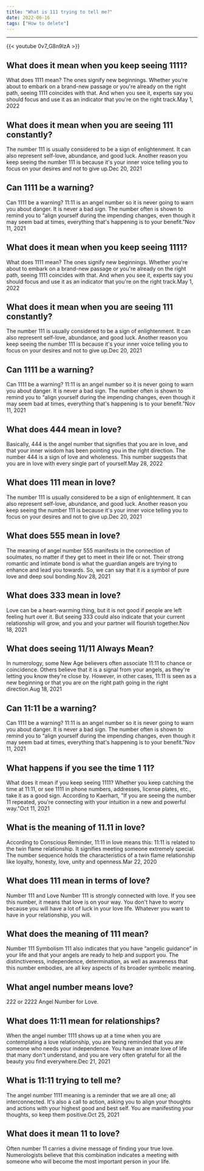 ```yaml
---
title: "What is 111 trying to tell me?"
date: 2022-06-16
tags: ["How to delete"]
---
```


---
{{< youtube 0v7_G8n9lzA >}}
## What does it mean when you keep seeing 1111?
What does 1111 mean? The ones signify new beginnings. Whether you're about to embark on a brand-new passage or you're already on the right path, seeing 1111 coincides with that. And when you see it, experts say you should focus and use it as an indicator that you're on the right track.May 1, 2022

## What does it mean when you are seeing 111 constantly?
The number 111 is usually considered to be a sign of enlightenment. It can also represent self-love, abundance, and good luck. Another reason you keep seeing the number 111 is because it's your inner voice telling you to focus on your desires and not to give up.Dec 20, 2021

## Can 1111 be a warning?
Can 1111 be a warning? 11:11 is an angel number so it is never going to warn you about danger. It is never a bad sign. The number often is shown to remind you to “align yourself during the impending changes, even though it may seem bad at times, everything that's happening is to your benefit.”Nov 11, 2021

## What does it mean when you keep seeing 1111?
What does 1111 mean? The ones signify new beginnings. Whether you're about to embark on a brand-new passage or you're already on the right path, seeing 1111 coincides with that. And when you see it, experts say you should focus and use it as an indicator that you're on the right track.May 1, 2022

## What does it mean when you are seeing 111 constantly?
The number 111 is usually considered to be a sign of enlightenment. It can also represent self-love, abundance, and good luck. Another reason you keep seeing the number 111 is because it's your inner voice telling you to focus on your desires and not to give up.Dec 20, 2021

## Can 1111 be a warning?
Can 1111 be a warning? 11:11 is an angel number so it is never going to warn you about danger. It is never a bad sign. The number often is shown to remind you to “align yourself during the impending changes, even though it may seem bad at times, everything that's happening is to your benefit.”Nov 11, 2021

## What does 444 mean in love?
Basically, 444 is the angel number that signifies that you are in love, and that your inner wisdom has been pointing you in the right direction. The number 444 is a sign of love and wholeness. This number suggests that you are in love with every single part of yourself.May 28, 2022

## What does 111 mean in love?
The number 111 is usually considered to be a sign of enlightenment. It can also represent self-love, abundance, and good luck. Another reason you keep seeing the number 111 is because it's your inner voice telling you to focus on your desires and not to give up.Dec 20, 2021

## What does 555 mean in love?
The meaning of angel number 555 manifests in the connection of soulmates, no matter if they get to meet in their life or not. Their strong romantic and intimate bond is what the guardian angels are trying to enhance and lead you towards. So, we can say that it is a symbol of pure love and deep soul bonding.Nov 28, 2021

## What does 333 mean in love?
Love can be a heart-warming thing, but it is not good if people are left feeling hurt over it. But seeing 333 could also indicate that your current relationship will grow, and you and your partner will flourish together.Nov 18, 2021

## What does seeing 11/11 Always Mean?
In numerology, some New Age believers often associate 11:11 to chance or coincidence. Others believe that it is a signal from your angels, as they're letting you know they're close by. However, in other cases, 11:11 is seen as a new beginning or that you are on the right path going in the right direction.Aug 18, 2021

## Can 11:11 be a warning?
Can 1111 be a warning? 11:11 is an angel number so it is never going to warn you about danger. It is never a bad sign. The number often is shown to remind you to “align yourself during the impending changes, even though it may seem bad at times, everything that's happening is to your benefit.”Nov 11, 2021

## What happens if you see the time 1 11?
What does it mean if you keep seeing 1111? Whether you keep catching the time at 11:11, or see 1111 in phone numbers, addresses, license plates, etc., take it as a good sign. According to Kaerhart, "If you are seeing the number 11 repeated, you're connecting with your intuition in a new and powerful way."Oct 11, 2021

## What is the meaning of 11.11 in love?
According to Conscious Reminder, 11:11 in love means this: 11:11 is related to the twin flame relationship. It signifies meeting someone extremely special. The number sequence holds the characteristics of a twin flame relationship like loyalty, honesty, love, unity and openness.Mar 22, 2020

## What does 111 mean in terms of love?
Number 111 and Love Number 111 is strongly connected with love. If you see this number, it means that love is on your way. You don't have to worry because you will have a lot of luck in your love life. Whatever you want to have in your relationship, you will.

## What does the meaning of 111 mean?
Number 111 Symbolism 111 also indicates that you have “angelic guidance” in your life and that your angels are ready to help and support you. The distinctiveness, independence, determination, as well as awareness that this number embodies, are all key aspects of its broader symbolic meaning.

## What angel number means love?
222 or 2222 Angel Number for Love.

## What does 11:11 mean for relationships?
When the angel number 1111 shows up at a time when you are contemplating a love relationship, you are being reminded that you are someone who needs your independence. You have an innate love of life that many don't understand, and you are very often grateful for all the beauty you find everywhere.Dec 21, 2021

## What is 11:11 trying to tell me?
The angel number 1111 meaning is a reminder that we are all one; all interconnected. It's also a call to action, asking you to align your thoughts and actions with your highest good and best self. You are manifesting your thoughts, so keep them positive.Oct 25, 2021

## What does it mean 11 to love?
Often number 11 carries a divine message of finding your true love. Numerologists believe that this combination indicates a meeting with someone who will become the most important person in your life.

